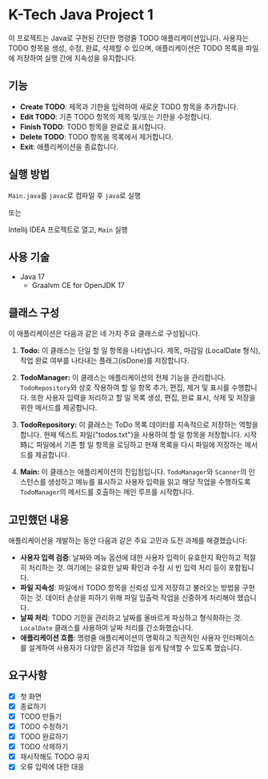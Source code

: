 # K-Tech Java Project 1

이 프로젝트는 Java로 구현된 간단한 명령줄 TODO 애플리케이션입니다. 사용자는 TODO 항목을 생성, 수정, 완료, 삭제할 수 있으며, 애플리케이션은 TODO 목록을 파일에 저장하여 실행 간에 지속성을 유지합니다.

## 기능

- **Create TODO**: 제목과 기한을 입력하여 새로운 TODO 항목을 추가합니다.
- **Edit TODO**: 기존 TODO 항목의 제목 및/또는 기한을 수정합니다.
- **Finish TODO**: TODO 항목을 완료로 표시합니다.
- **Delete TODO**: TODO 항목을 목록에서 제거합니다.
- **Exit**: 애플리케이션을 종료합니다.

## 실행 방법

`Main.java`를 `javac`로 컴파일 후 `java`로 실행

또는

Intellij IDEA 프로젝트로 열고, `Main` 실행

## 사용 기술

- Java 17
    - Graalvm CE for OpenJDK 17
## 클래스 구성

이 애플리케이션은 다음과 같은 네 가지 주요 클래스로 구성됩니다.

1. **Todo:**  이 클래스는 단일 할 일 항목을 나타냅니다. 제목, 마감일 (LocalDate 형식), 작업 완료 여부를 나타내는 플래그(isDone)를 저장합니다.

2. **TodoManager:** 이 클래스는 애플리케이션의 전체 기능을 관리합니다. `TodoRepository`와 상호 작용하여 할 일 항목 추가, 편집, 제거 및 표시를 수행합니다. 또한 사용자 입력을 처리하고 할 일 목록 생성, 편집, 완료 표시, 삭제 및 저장을 위한 메서드를 제공합니다.

3. **TodoRepository:** 이 클래스는 ToDo 목록 데이터를 지속적으로 저장하는 역할을 합니다. 현재 텍스트 파일("todos.txt")을 사용하여 할 일 항목을 저장합니다. 시작時に 파일에서 기존 할 일 항목을 로딩하고 현재 목록을 다시 파일에 저장하는 메서드를 제공합니다.

4. **Main:** 이 클래스는 애플리케이션의 진입점입니다. `TodoManager`와 `Scanner`의 인스턴스를 생성하고 메뉴를 표시하고 사용자 입력을 읽고 해당 작업을 수행하도록 `TodoManager`의 메서드를 호출하는 메인 루프를 시작합니다.


## 고민했던 내용

애플리케이션을 개발하는 동안 다음과 같은 주요 고민과 도전 과제를 해결했습니다:

- **사용자 입력 검증**: 날짜와 메뉴 옵션에 대한 사용자 입력이 유효한지 확인하고 적절히 처리하는 것. 여기에는 유효한 날짜 확인과 수정 시 빈 입력 처리 등이 포함됩니다.
- **파일 지속성**: 파일에서 TODO 항목을 신뢰성 있게 저장하고 불러오는 방법을 구현하는 것. 데이터 손상을 피하기 위해 파일 입출력 작업을 신중하게 처리해야 했습니다.
- **날짜 처리**: TODO 기한을 관리하고 날짜를 올바르게 파싱하고 형식화하는 것. `LocalDate` 클래스를 사용하여 날짜 처리를 간소화했습니다.
- **애플리케이션 흐름**: 명령줄 애플리케이션의 명확하고 직관적인 사용자 인터페이스를 설계하여 사용자가 다양한 옵션과 작업을 쉽게 탐색할 수 있도록 했습니다.

## 요구사항

- [x] 첫 화면
- [x] 종료하기
- [x] TODO 만들기
- [x] TODO 수정하기
- [x] TODO 완료하기
- [x] TODO 삭제하기
- [x] 재시작해도 TODO 유지
- [x] 오류 입력에 대한 대응
